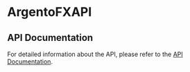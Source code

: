 # ArgentoFXAPI

## API Documentation

For detailed information about the API, please refer to the [API Documentation](https://web.postman.co/workspace/291207d5-1073-4eda-b783-3fd9231b4116/documentation/36297486-dd855709-4837-4b76-a8bc-b913019b7e1b).
